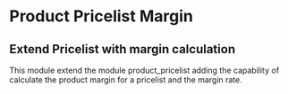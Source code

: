 Product Pricelist Margin
==============================================================

Extend Pricelist with margin calculation
------------------------------------
This module extend the module product_pricelist adding the capability of calculate
the product margin for a pricelist and the margin rate.
